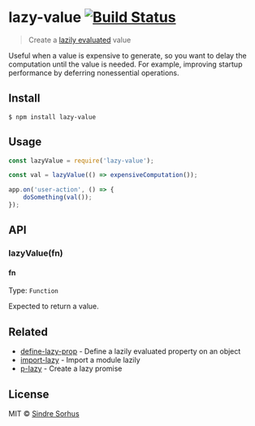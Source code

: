 # lazy-value [![Build Status](https://travis-ci.org/sindresorhus/lazy-value.svg?branch=master)](https://travis-ci.org/sindresorhus/lazy-value)

> Create a [lazily evaluated](https://en.wikipedia.org/wiki/Lazy_evaluation) value

Useful when a value is expensive to generate, so you want to delay the computation until the value is needed. For example, improving startup performance by deferring nonessential operations.


## Install

```
$ npm install lazy-value
```


## Usage

```js
const lazyValue = require('lazy-value');

const val = lazyValue(() => expensiveComputation());

app.on('user-action', () => {
	doSomething(val());
});
```


## API

### lazyValue(fn)

#### fn

Type: `Function`

Expected to return a value.


## Related

- [define-lazy-prop](https://github.com/sindresorhus/define-lazy-prop) - Define a lazily evaluated property on an object
- [import-lazy](https://github.com/sindresorhus/import-lazy) - Import a module lazily
- [p-lazy](https://github.com/sindresorhus/p-lazy) - Create a lazy promise


## License

MIT © [Sindre Sorhus](https://sindresorhus.com)
